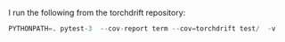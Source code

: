 I run the following from the torchdrift repository:

```python
PYTHONPATH=. pytest-3  --cov-report term --cov=torchdrift test/  -v
```
